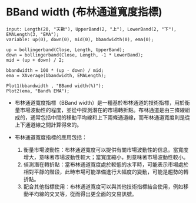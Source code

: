 # BBand width (布林通道寬度指標)

```xs
input: Length(20, "天數"), UpperBand(2, "上"), LowerBand(2, "下"), EMALength(3, "EMA");
variable: up(0), down(0), mid(0), bbandwidth(0), ema(0);

up = bollingerband(Close, Length, UpperBand);
down = bollingerband(Close, Length, -1 * LowerBand);
mid = (up + down) / 2;

bbandwidth = 100 * (up - down) / mid;
ema = XAverage(bbandwidth, EMALength);

Plot1(bbandwidth , "BBand width(%)");
Plot2(ema, "Band% EMA");
```

- 布林通道寬度指標（BBand width）是一種基於布林通道的技術指標，用於衡量市場波動性的程度，並從中探測潛在的市場轉折點。布林通道是由三條線組成的，通常包括中間的移動平均線和上下兩條通道線，而布林通道寬度則是從上下通道線之間計算得來的。


- 布林通道寬度指標的應用包括：
  1. 衡量市場波動性：布林通道寬度可以提供有關市場波動性的信息。當寬度增大，意味著市場波動性較大；當寬度縮小，則意味著市場波動性較小。
  2. 偵測潛在轉折點：當布林通道寬度處於較低的水平時，可能表示市場處於相對平靜的階段，此時市場可能準備進行大幅度的變動，可能是趨勢的轉折點。
  3. 配合其他指標使用：布林通道寬度可以與其他技術指標結合使用，例如移動平均線的交叉等，從而得出更全面的交易訊號。
		